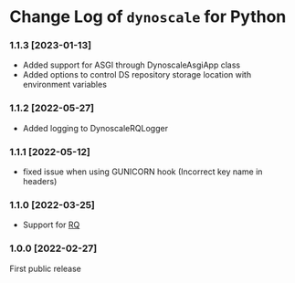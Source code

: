 # Change Log of `dynoscale` for Python

### 1.1.3 [2023-01-13]

- Added support for ASGI through DynoscaleAsgiApp class
- Added options to control DS repository storage location with environment variables

### 1.1.2 [2022-05-27]

- Added logging to DynoscaleRQLogger

### 1.1.1 [2022-05-12]

- fixed issue when using GUNICORN hook (Incorrect key name in headers)

### 1.1.0 [2022-03-25]

- Support for [RQ](https://python-rq.org)

### 1.0.0 [2022-02-27]

First public release